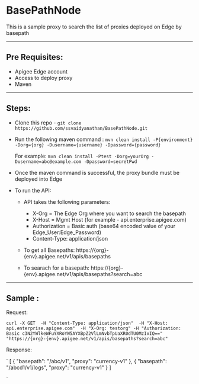 # BasePathNode
This is a sample proxy to search the list of proxies deployed on Edge by basepath

----------------
Pre Requisites:
----------------
* Apigee Edge account
* Access to deploy proxy
* Maven

----------------
Steps:
----------------

* Clone this repo - `git clone https://github.com/ssvaidyanathan/BasePathNode.git`
* Run the following maven command :
	`mvn clean install -P{environment} -Dorg={org} -Dusername={username} -Dpassword={password}`

	For example:
		`mvn clean install -Ptest -Dorg=yourOrg -Dusername=abc@example.com -Dpassword=secretPwd`

* Once the maven command is successful, the proxy bundle must be deployed into Edge
* To run the API:
	* API takes the following parameters:
		* X-Org = The Edge Org where you want to search the basepath
		* X-Host = Mgmt Host (for example - api.enterprise.apigee.com)
		* Authorization = Basic auth (base64 encoded value of your Edge_User:Edge_Password)
		* Content-Type: application/json

	* To get all Basepaths:
		https://{org}-{env}.apigee.net/v1/apis/basepaths

	* To searach for a basepath:
		https://{org}-{env}.apigee.net/v1/apis/basepaths?search=abc

----------------
Sample :
----------------

Request:

`
curl -X GET 
	-H "Content-Type: application/json" 
	-H "X-Host: api.enterprise.apigee.com" 
	-H "X-Org: testorg" -H "Authorization: Basic c3N2YWlkeWFuYXRoYW5AYXBpZ2VlLmNvbTpUaXR0dTU0MzIxIQ=="  "https://{org}-{env}.apigee.net/v1/apis/basepaths?search=abc"
`

Response:

`
[
  {
    "basepath": "/abc/v1",
    "proxy": "currency-v1"
  },
  {
    "basepath": "/abcd1/v1/logs",
    "proxy": "currency-v1"
  }
]

`
